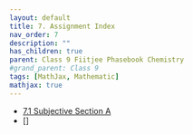 ```yaml
---
layout: default
title: 7. Assignment Index
nav_order: 7
description: ""
has_children: true
parent: Class 9 Fiitjee Phasebook Chemistry
#grand_parent: Class 9
tags: [MathJax, Mathematic]
mathjax: true
---
```


* [7.1 Subjective Section A](./7-assignment/7.1-subjective-sectionA.html)
* []